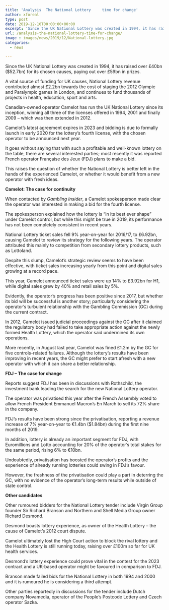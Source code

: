 ```yaml
---
title: 'Analysis  The National Lottery     time for change'
author: xforeal 
type: post
date: 2019-12-10T00:00:00+00:00
excerpt: 'Since the UK National Lottery was created in 1994, it has raised over &pound;40bn ($52'
url: /analysis-the-national-lottery-time-for-change/
image : images/news/2019/12/National-lottery.jpg
categories:
  - news

---
```

Since the UK National Lottery was created in 1994, it has raised over &pound;40bn ($52.7bn) for its chosen causes, paying out over &pound;59bn in prizes.

A vital source of funding for UK causes, National Lottery revenue contributed almost &pound;2.2bn towards the cost of staging the 2012 Olympic and Paralympic games in London, and continues to fund thousands of projects in health, education, sport and arts.

Canadian-owned operator Camelot has run the UK National Lottery since its inception, winning all three of the licenses offered in 1994, 2001 and finally 2009 &#8211; which was then extended in 2012.

Camelot&rsquo;s latest agreement expires in 2023 and bidding is due to formally launch in early 2020 for the lottery&rsquo;s fourth license, with the chosen operator to be announced next year.

It goes without saying that with such a profitable and well-known lottery on the table, there are several interested parties; most recently it was reported French operator Fran&ccedil;aise des Jeux (FDJ) plans to make a bid.

This raises the question of whether the National Lottery is better left in the hands of the experienced Camelot, or whether it would benefit from a new operator with fresh ideas.

**Camelot: The case for continuity**

When contacted by _Gambling Insider_, a Camelot spokesperson made clear the operator was interested in making a bid for the fourth license.

The spokesperson explained how the lottery is &#8220;in its best ever shape&#8221; under Camelot control, but while this might be true in 2019, its performance has not been completely consistent in recent years.

National Lottery ticket sales fell 9% year-on-year for 2016/17, to &pound;6.92bn, causing Camelot to review its strategy for the following years. The operator attributed this mainly to competition from secondary lottery products, such as Lottoland.

Despite this slump, Camelot&rsquo;s strategic review seems to have been effective, with ticket sales increasing yearly from this point and digital sales growing at a record pace.

This year, Camelot announced ticket sales were up 14% to &pound;3.92bn for H1, while digital sales grew by 40% and retail sales by 5%.

Evidently, the operator&rsquo;s progress has been positive since 2017, but whether its bid will be successful is another story; particularly considering the operator&rsquo;s turbulent relationship with the Gambling Commission (GC) during the current contract.

In 2012, Camelot issued judicial proceedings against the GC after it claimed the regulatory body had failed to take appropriate action against the newly formed Health Lottery, which the operator said undermined its own operations.

More recently, in August last year, Camelot was fined &pound;1.2m by the GC for five controls-related failures. Although the lottery&rsquo;s results have been improving in recent years, the GC might prefer to start afresh with a new operator with which it can share a better relationship.

**FDJ &#8211; The case for change**

Reports suggest FDJ has been in discussions with Rothschild, the investment bank leading the search for the new National Lottery operator.

The operator was privatised this year after the French Assembly voted to allow French President Emmanuel Macron&rsquo;s En March to sell its 72% share in the company.

FDJ&rsquo;s results have been strong since the privatisation, reporting a revenue increase of 7% year-on-year to &euro;1.4bn ($1.84bn) during the first nine months of 2019.

In addition, lottery is already an important segment for FDJ, with Euromillions and Lotto accounting for 20% of the operator&rsquo;s total stakes for the same period, rising 6% to &euro;10bn.

Undoubtedly, privatisation has boosted the operator&rsquo;s profits and the experience of already running lotteries could swing in FDJ&rsquo;s favour.

However, the freshness of the privatisation could play a part in deterring the GC, with no evidence of the operator&rsquo;s long-term results while outside of state control.

**Other candidates**

Other rumoured bidders for the National Lottery tender include Virgin Group founder Sir Richard Branson and Northern and Shell Media Group owner Richard Desmond.

Desmond boasts lottery experience, as owner of the Health Lottery &ndash; the cause of Camelot&rsquo;s 2012 court dispute.

Camelot ultimately lost the High Court action to block the rival lottery and the Health Lottery is still running today, raising over &pound;100m so far for UK health services.

Desmond&rsquo;s lottery experience could prove vital in the contest for the 2023 contract and a UK-based operator might be favoured in comparison to FDJ.

Branson made failed bids for the National Lottery in both 1994 and 2000 and it is rumoured he is considering a third attempt.

Other parties reportedly in discussions for the tender include Dutch company Novamedia, operator of the People&rsquo;s Postcode Lottery and Czech operator Sazka.